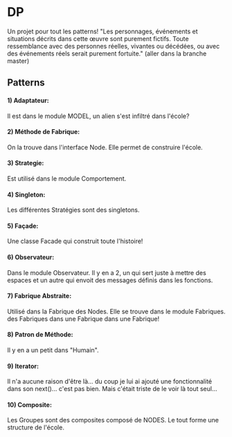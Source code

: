 # DP

Un projet pour tout les patterns!
"Les personnages, événements et situations décrits dans cette œuvre sont purement fictifs. Toute ressemblance avec des personnes réelles, vivantes ou décédées, ou avec des événements réels serait purement fortuite."
(aller dans la branche master)

## Patterns

#### 1) Adaptateur:
Il est dans le module MODEL, un alien s'est infiltré dans l'école?

#### 2) Méthode de Fabrique:
On la trouve dans l'interface Node. Elle permet de construire l'école.

#### 3) Strategie: 
Est utilisé dans le module Comportement.

#### 4) Singleton:
Les différentes Stratégies sont des singletons.

#### 5) Façade:
Une classe Facade qui construit toute l'histoire!

#### 6) Observateur:
Dans le module Observateur.
Il y en a 2, un qui sert juste à mettre des espaces et un autre qui envoit des messages définis dans les fonctions.

#### 7) Fabrique Abstraite:
Utilisé dans la Fabrique des Nodes. Elle se trouve dans le module Fabriques. des Fabriques dans une Fabrique dans une Fabrique!

#### 8) Patron de Méthode:
Il y en a un petit dans "Humain". 

#### 9) Iterator:
Il n'a aucune raison d'être là... du coup je lui ai ajouté une fonctionnalité dans son next()... c'est pas bien. Mais c'était triste de le voir là tout seul...

#### 10) Composite:
Les Groupes sont des composites composé de NODES. Le tout forme une structure de l'école.

